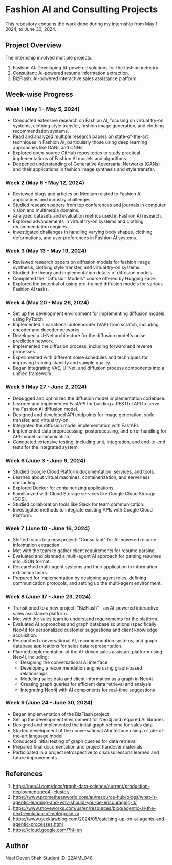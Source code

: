 # Fashion AI and Consulting Projects

This repository contains the work done during my internship from May 1, 2024, to June 30, 2024.

## Project Overview

The internship involved multiple projects:
1. Fashion AI: Developing AI-powered solutions for the fashion industry.
2. Consultant: AI-powered resume information extraction.
3. BizFlash: AI-powered interactive sales assistance platform.

## Week-wise Progress

### Week 1 (May 1 - May 5, 2024)

- Conducted extensive research on Fashion AI, focusing on virtual try-on systems, clothing style transfer, fashion image generation, and clothing recommendation systems.
- Read and analyzed multiple research papers on state-of-the-art techniques in Fashion AI, particularly those using deep learning approaches like GANs and CNNs.
- Explored open-source GitHub repositories to study practical implementations of Fashion AI models and algorithms.
- Deepened understanding of Generative Adversarial Networks (GANs) and their applications in fashion image synthesis and style transfer.

### Week 2 (May 6 - May 12, 2024)

- Reviewed blogs and articles on Medium related to Fashion AI applications and industry challenges.
- Studied research papers from top conferences and journals in computer vision and multimedia domains.
- Analyzed datasets and evaluation metrics used in Fashion AI research.
- Explored advancements in virtual try-on systems and clothing recommendation engines.
- Investigated challenges in handling varying body shapes, clothing deformations, and user preferences in Fashion AI systems.

### Week 3 (May 13 - May 19, 2024)

- Reviewed research papers on diffusion models for fashion image synthesis, clothing style transfer, and virtual try-on systems.
- Studied the theory and implementation details of diffusion models.
- Completed the "Diffusion Models" course offered by Hugging Face.
- Explored the potential of using pre-trained diffusion models for various Fashion AI tasks.

### Week 4 (May 20 - May 26, 2024)

- Set up the development environment for implementing diffusion models using PyTorch.
- Implemented a variational autoencoder (VAE) from scratch, including encoder and decoder networks.
- Developed a U-Net architecture for the diffusion model's noise prediction network.
- Implemented the diffusion process, including forward and reverse processes.
- Experimented with different noise schedules and techniques for improving training stability and sample quality.
- Began integrating VAE, U-Net, and diffusion process components into a unified framework.

### Week 5 (May 27 - June 2, 2024)

- Debugged and optimized the diffusion model implementation codebase.
- Learned and implemented FastAPI for building a RESTful API to serve the Fashion AI diffusion model.
- Designed and developed API endpoints for image generation, style transfer, and virtual try-on.
- Integrated the diffusion model implementation with FastAPI.
- Implemented data preprocessing, postprocessing, and error handling for API-model communication.
- Conducted extensive testing, including unit, integration, and end-to-end tests for the integrated system.

### Week 6 (June 3 - June 9, 2024)

- Studied Google Cloud Platform documentation, services, and tools.
- Learned about virtual machines, containerization, and serverless computing.
- Explored Docker for containerizing applications.
- Familiarized with Cloud Storage services like Google Cloud Storage (GCS).
- Studied collaboration tools like Slack for team communication.
- Investigated methods to integrate existing APIs with Google Cloud Platform.

### Week 7 (June 10 - June 16, 2024)

- Shifted focus to a new project: "Consultant" for AI-powered resume information extraction.
- Met with the team to gather client requirements for resume parsing.
- Evaluated and planned a multi-agent AI approach for parsing resumes into JSON format.
- Researched multi-agent systems and their application in information extraction tasks.
- Prepared for implementation by designing agent roles, defining communication protocols, and setting up the multi-agent environment.

### Week 8 (June 17 - June 23, 2024)

- Transitioned to a new project: "BizFlash" - an AI-powered interactive sales assistance platform.
- Met with the sales team to understand requirements for the platform.
- Evaluated AI approaches and graph database solutions (specifically Neo4j) for personalized customer suggestions and client knowledge acquisition.
- Researched conversational AI, recommendation systems, and graph database applications for sales data representation.
- Planned implementation of the AI-driven sales assistant platform using Neo4j, including:
  - Designing the conversational AI interface
  - Developing a recommendation engine using graph-based relationships
  - Modeling sales data and client information as a graph in Neo4j
  - Creating graph queries for efficient data retrieval and analysis
  - Integrating Neo4j with AI components for real-time suggestions

### Week 9 (June 24 - June 30, 2024)

- Began implementation of the BizFlash project
- Set up the development environment for Neo4j and required AI libraries
- Designed and implemented the initial graph schema for sales data
- Started development of the conversational AI interface using a state-of-the-art language model
- Conducted initial testing of graph queries for data retrieval
- Prepared final documentation and project handover materials
- Participated in a project retrospective to discuss lessons learned and future improvements

## References

1. https://neo4j.com/docs/graph-data-science/current/production-deployment/neo4j-cluster/
2. https://www.prometheanworld.com/au/resource-hub/blogs/what-is-agentic-learning-and-why-should-you-be-encouraging-it/
3. https://www.moveworks.com/us/en/resources/blog/agentic-ai-the-next-evolution-of-enterprise-ai
4. https://www.geeklawblog.com/2024/05/catching-up-on-ai-agents-and-agentic-processes.html
5. https://cloud.google.com/?hl=en

## Author

Neel Deven Shah
Student ID: 22AIML048
